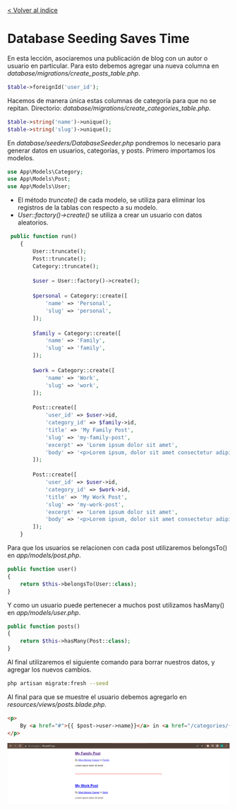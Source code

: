 [< Volver al índice](/docs/readme.md)

# Database Seeding Saves Time

En esta lección, asociaremos una publicación de blog con un autor o usuario en particular. Para esto debemos agregar una nueva columna en *database/migrations/create_posts_table.php*.

```php
$table->foreignId('user_id');
```
Hacemos de manera única estas columnas de categoría para que no se repitan. Directorio: *database/migrations/create_categories_table.php*.
```php    
$table->string('name')->unique();
$table->string('slug')->unique();
```
En *database/seeders/DatabaseSeeder.php* pondremos lo necesario para generar datos en usuarios, categorías, y posts. Primero importamos los modelos. 
```php  
use App\Models\Category;
use App\Models\Post;
use App\Models\User;
```
- El método *truncate()* de cada modelo, se utiliza para eliminar los registros de la tablas con respecto a su modelo.
- *User::factory()->create()* se utiliza a crear un usuario con datos aleatorios. 

```php   
 public function run()
    {
        User::truncate();
        Post::truncate();
        Category::truncate();

        $user = User::factory()->create();

        $personal = Category::create([
            'name' => 'Personal',
            'slug' => 'personal',
        ]);

        $family = Category::create([
            'name' => 'Family',
            'slug' => 'family',
        ]);

        $work = Category::create([
            'name' => 'Work',
            'slug' => 'work',
        ]);

        Post::create([
            'user_id' => $user->id,
            'category_id' => $family->id,
            'title' => 'My Family Post',
            'slug' => 'my-family-post',
            'excerpt' => 'Lorem ipsum dolor sit amet',
            'body' => '<p>Lorem ipsum, dolor sit amet consectetur adipisicing elit. Unde alias animi distinctio vel officiis maiores, sed officia sint incidunt, porro eos veniam accusantium aspernatur eius excepturi neque impedit numquam nemo!</p>',
        ]);

        Post::create([
            'user_id' => $user->id,
            'category_id' => $work->id,
            'title' => 'My Work Post',
            'slug' => 'my-work-post',
            'excerpt' => 'Lorem ipsum dolor sit amet',
            'body' => '<p>Lorem ipsum, dolor sit amet consectetur adipisicing elit. Unde alias animi distinctio vel officiis maiores, sed officia sint incidunt, porro eos veniam accusantium aspernatur eius excepturi neque impedit numquam nemo!</p>',
        ]);
    }
```
Para que los usuarios se relacionen con cada post utilizaremos belongsTo() en *app/models/post.php*.
```php   
public function user()
{
    return $this->belongsTo(User::class);
}
```
Y como un usuario puede pertenecer a muchos post utilizamos hasMany() en *app/models/user.php*.
```php   
public function posts() 
{
    return $this->hasMany(Post::class);
}

```
Al final utilizaremos el siguiente comando para borrar nuestros datos, y agregar los nuevos cambios. 

```bash 
php artisan migrate:fresh --seed
```
Al final para que se muestre el usuario debemos agregarlo en *resources/views/posts.blade.php*.
```html
<p>
    By <a href="#">{{ $post->user->name}}</a> in <a href="/categories/{{$post->category->slug}}">{{ $post->category->name}}</a>
</p>
```

![image](./images/Usuario%20por%20post%20ep27.png "Usuario por post")